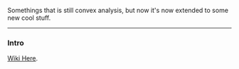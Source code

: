Somethings that is still convex analysis, but now it's now extended to some new cool stuff. 

---
### **Intro**

[Wiki Here](https://en.wikipedia.org/wiki/Quasiconvex_function). 

